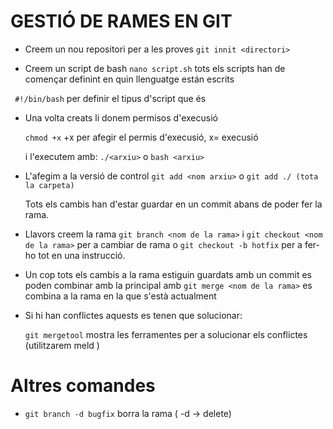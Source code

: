 # GESTIÓ DE RAMES EN GIT

- Creem un nou repositori per a les proves
` git innit <directori> `

- Creem un script de bash ` nano script.sh ` tots els scripts han de començar definint en quin llenguatge están escrits

 ` #!/bin/bash` per definir el tipus d'script que és

- Una volta creats li donem permisos d'execusió

  `chmod +x` +x per afegir el permis d'execusió, x= execusió

  i l'executem amb: `./<arxiu>` o `bash <arxiu>`

- L'afegim a la versió de control ` git add <nom arxiu> ` o ` git add ./ (tota la carpeta) `

  Tots els cambis han d'estar guardar en un commit abans de poder fer la rama.

- Llavors creem la rama ` git branch <nom de la rama> ` i ` git checkout <nom de la rama> ` per a cambiar de rama o ` git checkout -b hotfix ` per a fer-ho tot en una instrucció.

- Un cop tots els cambis a la rama estiguin guardats amb un commit es poden combinar amb la principal amb ` git merge <nom de la rama> ` es combina a la rama en la que s'està actualment

- Si hi han conflictes aquests es tenen que solucionar:

  `git mergetool` mostra les ferramentes per a solucionar els conflictes (utilitzarem meld )

# Altres comandes
 - `git branch -d bugfix` borra la rama  ( -d -> delete)
